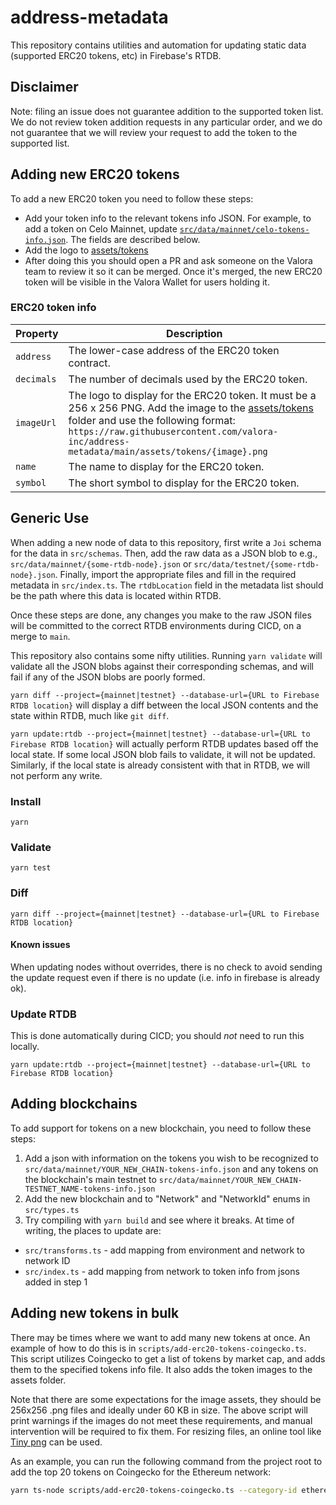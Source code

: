 # address-metadata

This repository contains utilities and automation for updating static data (supported ERC20 tokens, etc) in Firebase's RTDB.

## Disclaimer

Note: filing an issue does not guarantee addition to the supported token list.
We do not review token addition requests in any particular order, and we do not
guarantee that we will review your request to add the token to the supported list.

## Adding new ERC20 tokens

To add a new ERC20 token you need to follow these steps:

- Add your token info to the relevant tokens info JSON. For example, to add a token on Celo Mainnet, update [`src/data/mainnet/celo-tokens-info.json`](src/data/mainnet/tokens-info.json). The fields are described below.
- Add the logo to [assets/tokens](./assets/tokens)
- After doing this you should open a PR and ask someone on the Valora team to review it so it can be merged. Once it's merged, the new ERC20 token will be visible in the Valora Wallet for users holding it.

### ERC20 token info

| Property   | Description                                                                                                                                                                                                                                                  |
| ---------- | ------------------------------------------------------------------------------------------------------------------------------------------------------------------------------------------------------------------------------------------------------------ |
| `address`  | The lower-case address of the ERC20 token contract.                                                                                                                                                                                                          |
| `decimals` | The number of decimals used by the ERC20 token.                                                                                                                                                                                                              |
| `imageUrl` | The logo to display for the ERC20 token. It must be a 256 x 256 PNG. Add the image to the [assets/tokens](assets/tokens) folder and use the following format: `https://raw.githubusercontent.com/valora-inc/address-metadata/main/assets/tokens/{image}.png` |
| `name`     | The name to display for the ERC20 token.                                                                                                                                                                                                                     |
| `symbol`   | The short symbol to display for the ERC20 token.                                                                                                                                                                                                             |

## Generic Use

When adding a new node of data to this repository, first write a `Joi` schema for the data in `src/schemas`.
Then, add the raw data as a JSON blob to e.g., `src/data/mainnet/{some-rtdb-node}.json` or `src/data/testnet/{some-rtdb-node}.json`. Finally, import the appropriate files and fill in the required metadata
in `src/index.ts`. The `rtdbLocation` field in the metadata list
should be the path where this data is located within RTDB.

Once these steps are done, any changes you make to the raw JSON files will be committed to the correct RTDB
environments during CICD, on a merge to `main`.

This repository also contains some nifty utilities. Running `yarn validate` will validate all the JSON blobs against
their corresponding schemas, and will fail if any of the JSON blobs are poorly formed.

`yarn diff --project={mainnet|testnet} --database-url={URL to Firebase RTDB location}` will display a
diff between the local JSON contents and the state within RTDB, much like `git diff`.

`yarn update:rtdb --project={mainnet|testnet} --database-url={URL to Firebase RTDB location}` will actually perform
RTDB updates based off the local state. If some local JSON blob fails to validate, it will not be updated.
Similarly, if the local state is already consistent with that in RTDB, we will not perform any write.

### Install

```
yarn
```

### Validate

```
yarn test
```

### Diff

```
yarn diff --project={mainnet|testnet} --database-url={URL to Firebase RTDB location}
```

#### Known issues

When updating nodes without overrides, there is no check to avoid sending the update request even if there is no update (i.e. info in firebase is already ok).

### Update RTDB

This is done automatically during CICD; you should _not_ need to run this locally.

```
yarn update:rtdb --project={mainnet|testnet} --database-url={URL to Firebase RTDB location}
```

## Adding blockchains

To add support for tokens on a new blockchain, you need to follow these steps:

1. Add a json with information on the tokens you wish to be recognized to `src/data/mainnet/YOUR_NEW_CHAIN-tokens-info.json`
   and any tokens on the blockchain's main testnet to `src/data/mainnet/YOUR_NEW_CHAIN-TESTNET_NAME-tokens-info.json`
2. Add the new blockchain and to "Network" and "NetworkId" enums in `src/types.ts`
3. Try compiling with `yarn build` and see where it breaks. At time of writing, the places to update are:

- `src/transforms.ts` - add mapping from environment and network to network ID
- `src/index.ts` - add mapping from network to token info from jsons added in step 1

## Adding new tokens in bulk

There may be times where we want to add many new tokens at once. An example of how to do this is in `scripts/add-erc20-tokens-coingecko.ts`. This script utilizes Coingecko to get a list of tokens by market cap, and adds them to the specified tokens info file. It also adds the token images to the assets folder.

Note that there are some expectations for the image assets, they should be 256x256 .png files and ideally under 60 KB in size. The above script will print warnings if the images do not meet these requirements, and manual intervention will be required to fix them. For resizing files, an online tool like [Tiny png](https://tinypng.com/) can be used.

As an example, you can run the following command from the project root to add the top 20 tokens on Coingecko for the Ethereum network:

```bash
yarn ts-node scripts/add-erc20-tokens-coingecko.ts --category-id ethereum-ecosystem --platform-id ethereum --viem-chain-id mainnet --number-of-results 20 --page-number 1 --tokens-info-file-path src/data/mainnet/ethereum-tokens-info.json --enable-swap true
```
